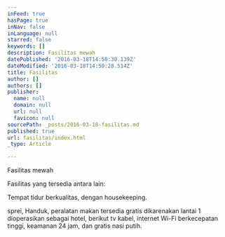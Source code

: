 ```yaml
---
inFeed: true
hasPage: true
inNav: false
inLanguage: null
starred: false
keywords: []
description: Fasilitas mewah
datePublished: '2016-03-18T14:50:30.139Z'
dateModified: '2016-03-18T14:50:28.514Z'
title: Fasilitas
author: []
authors: []
publisher:
  name: null
  domain: null
  url: null
  favicon: null
sourcePath: _posts/2016-03-18-fasilitas.md
published: true
url: fasilitas/index.html
_type: Article

---
```

Fasilitas mewah

Fasilitas yang tersedia antara lain:

Tempat tidur berkualitas, dengan housekeeping.

sprei, Handuk, peralatan makan tersedia gratis dikarenakan lantai 1 dioperasikan sebagai hotel, berikut tv kabel, internet Wi-Fi berkecepatan tinggi, keamanan 24 jam, dan gratis nasi putih.